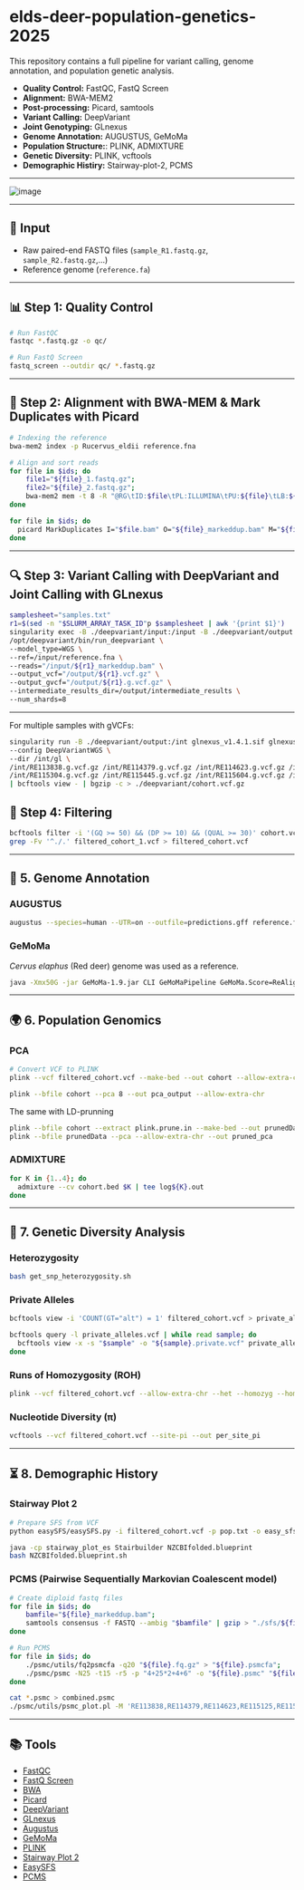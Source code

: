 # elds-deer-population-genetics-2025

This repository contains a full pipeline for variant calling, genome annotation, and population genetic analysis.

- **Quality Control:** FastQC, FastQ Screen  
- **Alignment:** BWA-MEM2  
- **Post-processing:** Picard, samtools  
- **Variant Calling:** DeepVariant  
- **Joint Genotyping:** GLnexus
- **Genome Annotation:** AUGUSTUS, GeMoMa
- **Population Structure:**: PLINK, ADMIXTURE
- **Genetic Diversity:** PLINK, vcftools
- **Demographic Histiry:** Stairway-plot-2, PCMS

---
![image](https://github.com/user-attachments/assets/d85b4e60-c3fa-4951-95e7-4eae07bf8302)

---

## 🧪 Input

- Raw paired-end FASTQ files (`sample_R1.fastq.gz`, `sample_R2.fastq.gz`,...)
- Reference genome (`reference.fa`)

---

## 📊 Step 1: Quality Control

```bash
# Run FastQC
fastqc *.fastq.gz -o qc/

# Run FastQ Screen
fastq_screen --outdir qc/ *.fastq.gz
````

---

## 🧬 Step 2: Alignment with BWA-MEM & Mark Duplicates with Picard

```bash
# Indexing the reference
bwa-mem2 index -p Rucervus_eldii reference.fna

# Align and sort reads
for file in $ids; do
 	file1="${file}_1.fastq.gz";
 	file2="${file}_2.fastq.gz";
 	bwa-mem2 mem -t 8 -R "@RG\tID:$file\tPL:ILLUMINA\tPU:${file}\tLB:${file}\tSM:$file" .genome_bwa_index/Rucervus_eldii "$file1" "$file2" | samtools view -u - | samtools sort -@8 > "$file.bam";
done
```

```bash
for file in $ids; do
  picard MarkDuplicates I="$file.bam" O="${file}_markeddup.bam" M="${file}_metrics.txt";
done
```

---

## 🔍 Step 3: Variant Calling with DeepVariant and Joint Calling with GLnexus
  
```bash
samplesheet="samples.txt"
r1=$(sed -n "$SLURM_ARRAY_TASK_ID"p $samplesheet | awk '{print $1}')
singularity exec -B ./deepvariant/input:/input -B ./deepvariant/output:/output deepvariant.simg \
/opt/deepvariant/bin/run_deepvariant \
--model_type=WGS \
--ref=/input/reference.fna \
--reads="/input/${r1}_markeddup.bam" \
--output_vcf="/output/${r1}.vcf.gz" \
--output_gvcf="/output/${r1}.g.vcf.gz" \
--intermediate_results_dir=/output/intermediate_results \
--num_shards=8
```
---

For multiple samples with gVCFs:

```bash
singularity run -B ./deepvariant/output:/int glnexus_v1.4.1.sif glnexus_cli \
--config DeepVariantWGS \ 
--dir /int/gl \
/int/RE113838.g.vcf.gz /int/RE114379.g.vcf.gz /int/RE114623.g.vcf.gz /int/RE115125.g.vcf.gz \
/int/RE115304.g.vcf.gz /int/RE115445.g.vcf.gz /int/RE115604.g.vcf.gz /int/RE116077.g.vcf.gz \
| bcftools view - | bgzip -c > ./deepvariant/cohort.vcf.gz
```

## 🧹 Step 4: Filtering

```bash
bcftools filter -i '(GQ >= 50) && (DP >= 10) && (QUAL >= 30)' cohort.vcf -o filtered_cohort_1.vcf
grep -Fv '^./.' filtered_cohort_1.vcf > filtered_cohort.vcf
```

---

## 🧬 5. Genome Annotation

### AUGUSTUS

```bash
augustus --species=human --UTR=on --outfile=predictions.gff reference.fna
```

### GeMoMa

*Cervus elaphus* (Red deer) genome was used as a reference.

```bash
java -Xmx50G -jar GeMoMa-1.9.jar CLI GeMoMaPipeline GeMoMa.Score=ReAlign AnnotationFinalizer.r=NO restart=true o=true t=reference.fna a=./gemoma/CerEla.gff g=./gemoma/CerEla.fna outdir=output/
```

---

## 🌍 6. Population Genomics

### PCA

```bash
# Сonvert VCF to PLINK
plink --vcf filtered_cohort.vcf --make-bed --out cohort --allow-extra-chr

plink --bfile cohort --pca 8 --out pca_output --allow-extra-chr
```

The same with LD-prunning
```bash
plink --bfile cohort --extract plink.prune.in --make-bed --out prunedData --allow-extra-chr
plink --bfile prunedData --pca --allow-extra-chr --out pruned_pca
```

### ADMIXTURE

```bash
for K in {1..4}; do
  admixture --cv cohort.bed $K | tee log${K}.out
done
```
---

## 🧬 7. Genetic Diversity Analysis

### Heterozygosity

```bash
bash get_snp_heterozygosity.sh
```

### Private Alleles

```bash
bcftools view -i 'COUNT(GT="alt") = 1' filtered_cohort.vcf > private_alleles.vcf

bcftools query -l private_alleles.vcf | while read sample; do
  bcftools view -x -s "$sample" -o "${sample}.private.vcf" private_alleles.vcf
done
```

### Runs of Homozygosity (ROH)

```bash
plink --vcf filtered_cohort.vcf --allow-extra-chr --het --homozyg --homozyg-kb 1 --homozyg-snp 50 --out roh
```

### Nucleotide Diversity (π)

```bash
vcftools --vcf filtered_cohort.vcf --site-pi --out per_site_pi
```

---

## ⏳ 8. Demographic History

### Stairway Plot 2

```bash
# Prepare SFS from VCF
python easySFS/easySFS.py -i filtered_cohort.vcf -p pop.txt -o easy_sfs -a--proj 16

java -cp stairway_plot_es Stairbuilder NZCBIfolded.blueprint
bash NZCBIfolded.blueprint.sh 
```

### PCMS (Pairwise Sequentially Markovian Coalescent model)

```bash
# Create diploid fastq files
for file in $ids; do
 	bamfile="${file}_markeddup.bam";
 	samtools consensus -f FASTQ --ambig "$bamfile" | gzip > "./sfs/${file}.fq.gz"
done

# Run PCMS
for file in $ids; do
	./psmc/utils/fq2psmcfa -q20 "${file}.fq.gz" > "${file}.psmcfa";
	./psmc/psmc -N25 -t15 -r5 -p "4+25*2+4+6" -o "${file}.psmc" "${file}.psmcfa"
done

cat *.psmc > combined.psmc
./psmc/utils/psmc_plot.pl -M 'RE113838,RE114379,RE114623,RE115125,RE115304,RE115445,RE115604,RE116077' -g 5 -u 1.5e-08 -P "left top" all ./sfs/combined.psmc 
```
---

## 📚 Tools

* [FastQC](https://www.bioinformatics.babraham.ac.uk/projects/fastqc/)
* [FastQ Screen](https://www.bioinformatics.babraham.ac.uk/projects/fastq_screen/)
* [BWA](https://github.com/bwa-mem2/bwa-mem2)
* [Picard](https://broadinstitute.github.io/picard/)
* [DeepVariant](https://github.com/google/deepvariant)
* [GLnexus](https://github.com/dnanexus-rnd/GLnexus)
* [Augustus](https://github.com/Gaius-Augustus/Augustus)
* [GeMoMa](https://www.jstacs.de/index.php/GeMoMa)
* [PLINK](https://www.cog-genomics.org/plink/)
* [Stairway Plot 2](https://github.com/xiaoming-liu/stairway-plot-v2)
* [EasySFS](https://github.com/isaacovercast/easySFS)
* [PCMS](https://github.com/lh3/pcms)
